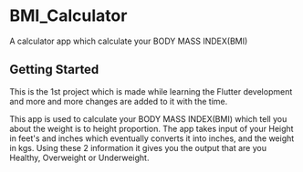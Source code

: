 # BMI_Calculator

A calculator app which calculate your BODY MASS INDEX(BMI)

## Getting Started

This is the 1st project which is made while learning the Flutter development and more and more changes are added to it with the time.

This app is used to calculate your BODY MASS INDEX(BMI) which tell you about the weight is to height proportion.
The app takes input of your Height in feet's and inches which eventually converts it into inches, and the weight in kgs.
Using these 2 information it gives you the output that are you Healthy, Overweight or Underweight.
 